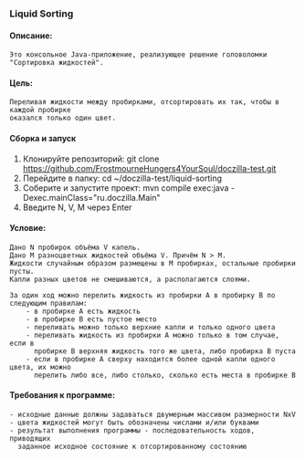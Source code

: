 ### Liquid Sorting

#### Описание:
    Это консольное Java-приложение, реализующее решение головоломки "Сортировка жидкостей".

#### Цель: 
    Переливая жидкости между пробирками, отсортировать их так, чтобы в каждой пробирке 
    оказался только один цвет.

#### Сборка и запуск
  1. Клонируйте репозиторий: git clone https://github.com/FrostmourneHungers4YourSoul/doczilla-test.git
  2. Перейдите в папку: cd ~/doczilla-test/liquid-sorting
  3. Соберите и запустите проект: mvn compile exec:java -Dexec.mainClass="ru.doczilla.Main"
  4. Введите N, V, M через Enter

#### Условие:
    Дано N пробирок объёма V капель.
    Дано M разноцветных жидкостей объёма V. Причём N > M.
    Жидкости случайным образом размещены в M пробирках, остальные пробирки пусты.
    Капли разных цветов не смешиваются, а располагаются слоями.
    
    За один ход можно перелить жидкость из пробирки A в пробирку B по следующим правилам:
        - в пробирке A есть жидкость
        - в пробирке B есть пустое место
        - переливать можно только верхние капли и только одного цвета
        - переливать жидкость из пробирки A можно только в том случае, если в
          пробирке B верхняя жидкость того же цвета, либо пробирка B пуста
        - если в пробирке A сверху находится более одной капли одного цвета, их можно
          перелить либо все, либо столько, сколько есть места в пробирке B

#### Требования к программе:
    - исходные данные должны задаваться двумерным массивом размерности NxV
    - цвета жидкостей могут быть обозначены числами и/или буквами
    - результат выполнения программы - последовательность ходов, приводящих
      заданное исходное состояние к отсортированному состоянию

